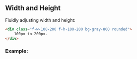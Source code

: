 ## Width and Height
Fluidly adjusting width and height:

```html
<div class="f-w-100-200 f-h-100-200 bg-gray-800 rounded">
    100px to 200px.
</div>
```

### Example:
<WidthHeight />
